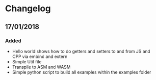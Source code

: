 # Changelog 

## 17/01/2018 
### Added
- Hello world shows how to do getters and setters to and from JS and CPP via embind and extern
- Simple Util file
- Transpile to ASM and WASM
- Simple python script to build all examples within the examples folder